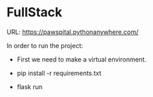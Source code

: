 # FullStack

URL: https://pawspital.pythonanywhere.com/

In order to run the project:

- First we need to make a virtual environment.

- pip install -r requirements.txt

- flask run

